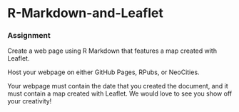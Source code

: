 # R-Markdown-and-Leaflet

### Assignment
Create a web page using R Markdown that features a map created with Leaflet.

Host your webpage on either GitHub Pages, RPubs, or NeoCities.

Your webpage must contain the date that you created the document, and it must contain a map created with Leaflet. We would love to see you show off your creativity!
